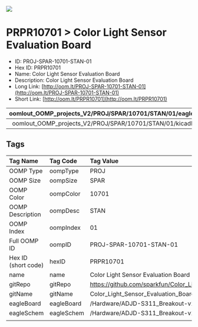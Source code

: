 


  
![][im]
# PRPR10701 > Color Light Sensor Evaluation Board

- ID: PROJ-SPAR-10701-STAN-01
- Hex ID: PRPR10701
- Name: Color Light Sensor Evaluation Board
- Description: Color Light Sensor Evaluation Board
- Long Link: [http://oom.lt/PROJ-SPAR-10701-STAN-01](http://oom.lt/PROJ-SPAR-10701-STAN-01)
- Short Link: [http://oom.lt/PRPR10701](http://oom.lt/PRPR10701)
  

|oomlout_OOMP_projects_V2/PROJ/SPAR/10701/STAN/01/eagleImage.png|oomlout_OOMP_projects_V2/PROJ/SPAR/10701/STAN/01/eagleSchemImage.png|oomlout_OOMP_projects_V2/PROJ/SPAR/10701/STAN/01/kicadPcb3dFront.png|oomlout_OOMP_projects_V2/PROJ/SPAR/10701/STAN/01/kicadPcb3dBack.png|
| :---: | :---: | :---: | :---: |
|oomlout_OOMP_projects_V2/PROJ/SPAR/10701/STAN/01/kicadPcb3d.png||||

## Tags
  

|Tag Name|Tag Code|Tag Value|
| :--- | :--- | :--- |
|OOMP Type|oompType|PROJ|
|OOMP Size|oompSize|SPAR|
|OOMP Color|oompColor|10701|
|OOMP Description|oompDesc|STAN|
|OOMP Index|oompIndex|01|
|Full OOMP ID|oompID|PROJ-SPAR-10701-STAN-01|
|Hex ID (short code)|hexID|PRPR10701|
|name|name|Color Light Sensor Evaluation Board|
|gitRepo|gitRepo|https://github.com/sparkfun/Color_Light_Sensor_Evaluation_Board|
|gitName|gitName|Color_Light_Sensor_Evaluation_Board|
|eagleBoard|eagleBoard|/Hardware/ADJD-S311_Breakout-v10.brd|
|eagleSchem|eagleSchem|/Hardware/ADJD-S311_Breakout-v10.sch|
||||



[im]: PROJ/SPAR/10701/STAN/01/kicadPcb3d_450.png
